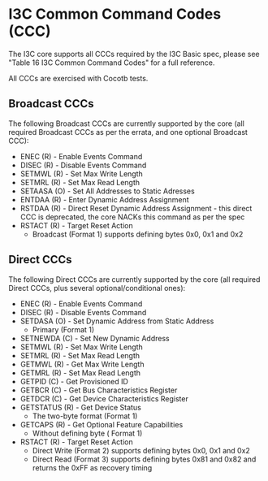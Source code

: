 # I3C Common Command Codes (CCC)

The I3C core supports all CCCs required by the I3C Basic spec, please see "Table 16 I3C Common Command Codes" for a full reference.

All CCCs are exercised with Cocotb tests.

## Broadcast CCCs

The following Broadcast CCCs are currently supported by the core (all required Broadcast CCCs as per the errata, and one optional Broadcast CCC):

* ENEC (R) - Enable Events Command
* DISEC (R) - Disable Events Command
* SETMWL (R) - Set Max Write Length
* SETMRL (R) - Set Max Read Length
* SETAASA (O) - Set All Addresses to Static Adresses
* ENTDAA (R) - Enter Dynamic Address Assignment
* RSTDAA (R) - Direct Reset Dynamic Address Assignment - this direct CCC is deprecated, the core NACKs this command as per the spec
* RSTACT (R) - Target Reset Action
  * Broadcast (Format 1) supports defining bytes 0x0, 0x1 and 0x2

## Direct CCCs

The following Direct CCCs are currently supported by the core (all required Direct CCCs, plus several optional/conditional ones):

* ENEC (R) - Enable Events Command
* DISEC (R) - Disable Events Command
* SETDASA (O) - Set Dynamic Address from Static Address
  * Primary (Format 1)
* SETNEWDA (C) - Set New Dynamic Address
* SETMWL (R) - Set Max Write Length
* SETMRL (R) - Set Max Read Length
* GETMWL (R) - Get Max Write Length
* GETMRL (R) - Set Max Read Length
* GETPID (C) - Get Provisioned ID
* GETBCR (C) - Get Bus Characteristics Register
* GETDCR (C) - Get Device Characteristics Register
* GETSTATUS (R) - Get Device Status
  * The two-byte format (Format 1)
* GETCAPS (R) - Get Optional Feature Capabilities
  * Without defining byte ( Format 1)
* RSTACT (R) - Target Reset Action
  * Direct Write (Format 2) supports defining bytes 0x0, 0x1 and 0x2
  * Direct Read (Format 3) supports defining bytes 0x81 and 0x82 and returns the 0xFF as recovery timing
